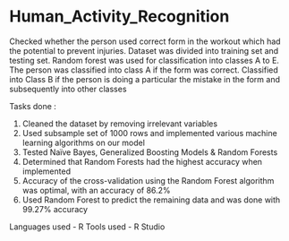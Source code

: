 # Human_Activity_Recognition

Checked whether the person used correct form in the workout which had the potential to prevent injuries. Dataset was divided into training set and testing set. Random forest was used for classification into classes A to E. The person was classified into class A if the form was correct. Classified into Class B if the person is doing a particular the mistake in the form and subsequently into other classes

Tasks done :
1) Cleaned the dataset by removing irrelevant variables
2) Used subsample set of 1000 rows and implemented various machine learning algorithms on our model
3) Tested Naïve Bayes, Generalized Boosting Models & Random Forests
4) Determined that Random Forests had the highest accuracy when implemented
5) Accuracy of the cross-validation using the Random Forest algorithm was optimal, with an accuracy of 86.2%
6) Used Random Forest to predict the remaining data and was done with 99.27% accuracy

Languages used - R
Tools used - R Studio
